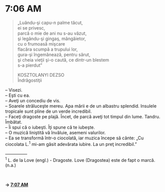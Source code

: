 # 7:06 AM

> „Luându-şi capu-n palme tăcut,  
> ei se privesc,  
> parcă o mie de ani nu s-au văzut,  
> şi legându-şi gingaş, mângâietor,  
> cu o frumoasă mişcare  
> flacăra scumpă a trupului lor,  
> gura-şi îngemănează, pentru sărut,  
> şi cheia vieţii şi-o caută, ce dintr-un blestem  
> s-a pierdut”  
> 
> KOSZTOLANYI DEZSO  
> Îndrăgostiţii  

– Visezi.  
– Eşti cu ea.  
– Aveţi un concediu de vis.  
– Soarele străluceşte mereu. Apa mării e de un albastru splendid. Insulele tropicale sunt pline de un verde incredibil.  
– Faceţi dragoste pe plajă. Încet, de parcă aveţi tot timpul din lume. Tandru. Îmbătat.  
– Îi spui că o iubeşti. Îţi spune că te iubeşte.  
– O muzică liniştită vă învăluie, asemeni valurilor.  
– Ea se transformă într-o ciocolată, iar muzica începe să cânte: „Cu ciocolata L.<sup>1</sup> mi-am găsit adevărata iubire. La un preţ incredibil.”  

—————  
<sup>1</sup> L. de la Love (engl.) - Dragoste. Love (Dragostea) este de fapt o marcă. (n.a.)  

<br>  

**→ [7:07 AM](7-07.md)**
